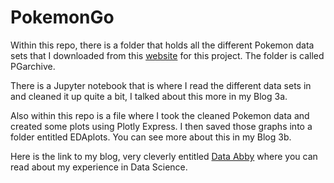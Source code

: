 # PokemonGo

Within this repo, there is a folder that holds all the different Pokemon data sets that I downloaded from this [website](https://swhui.github.io/StatisticsinPokemon/datasets/) for this project. The folder is called PGarchive.

There is a Jupyter notebook that is where I read the different data sets in and cleaned it up quite a bit, I talked about this more in my Blog 3a.

Also within this repo is a file where I took the cleaned Pokemon data and created some plots using Plotly Express. I then saved those graphs into a folder entitled EDAplots. You can see more about this in my Blog 3b.

Here is the link to my blog, very cleverly entitled [Data Abby](https://abbywadsworth.github.io/my386blog/) where you can read about my experience in Data Science.
